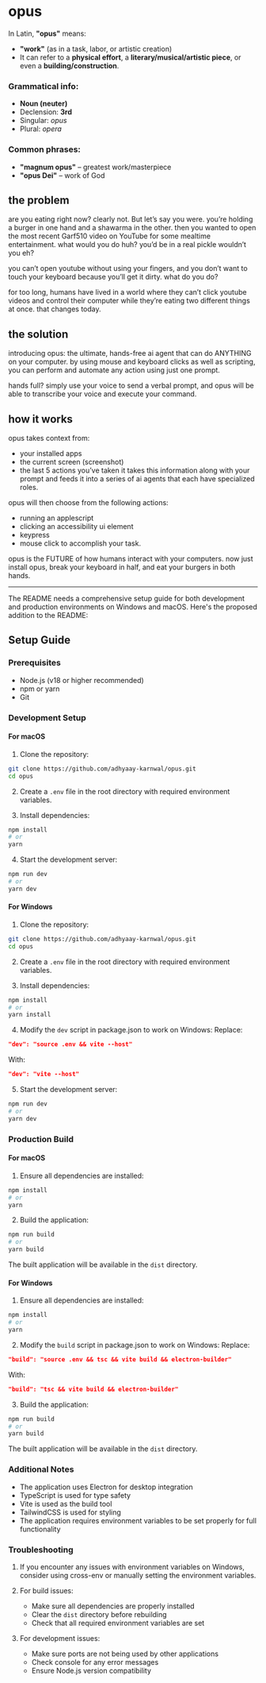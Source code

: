 # opus

In Latin, **"opus"** means:

- **"work"** (as in a task, labor, or artistic creation)
- It can refer to a **physical effort**, a **literary/musical/artistic piece**, or even a **building/construction**.

### Grammatical info:

- **Noun (neuter)**
- Declension: **3rd**
- Singular: _opus_
- Plural: _opera_

### Common phrases:

- **"magnum opus"** – greatest work/masterpiece
- **"opus Dei"** – work of God

## the problem
are you eating right now? clearly not. But let’s say you were. you’re holding a burger in one hand and a shawarma in the other. then you wanted to open the most recent Garf510 video on YouTube for some mealtime entertainment. what would you do huh? you’d be in a real pickle wouldn’t you eh? 

you can’t open youtube without using your fingers, and you don’t want to touch your keyboard because you’ll get it dirty. what do you do?

for too long, humans have lived in a world where they can’t click youtube videos and control their computer while they’re eating two different things at once. that changes today.

## the solution
introducing opus: the ultimate, hands-free ai agent that can do ANYTHING on your computer. by using mouse and keyboard clicks as well as scripting, you can perform and automate any action using just one prompt. 

hands full? simply use your voice to send a verbal prompt, and opus will be able to transcribe your voice and execute your command.

## how it works
opus takes context from:
- your installed apps
- the current screen (screenshot)
- the last 5 actions you’ve taken
it takes this information along with your prompt and feeds it into a series of ai agents that each have specialized roles.

opus will then choose from the following actions:
- running an applescript
- clicking an accessibility ui element
- keypress
- mouse click
to accomplish your task.

opus is the FUTURE of how humans interact with your computers. now just install opus, break your keyboard in half, and eat your burgers in both hands.

_________________________

The README needs a comprehensive setup guide for both development and production environments on Windows and macOS. Here's the proposed addition to the README:

## Setup Guide

### Prerequisites
- Node.js (v18 or higher recommended)
- npm or yarn
- Git

### Development Setup

#### For macOS

1. Clone the repository:
```bash
git clone https://github.com/adhyaay-karnwal/opus.git
cd opus
```

2. Create a `.env` file in the root directory with required environment variables.

3. Install dependencies:
```bash
npm install
# or
yarn
```

4. Start the development server:
```bash
npm run dev
# or
yarn dev
```

#### For Windows

1. Clone the repository:
```bash
git clone https://github.com/adhyaay-karnwal/opus.git
cd opus
```

2. Create a `.env` file in the root directory with required environment variables.

3. Install dependencies:
```bash
npm install
# or
yarn install
```

4. Modify the `dev` script in package.json to work on Windows:
Replace:
```json
"dev": "source .env && vite --host"
```
With:
```json
"dev": "vite --host"
```

5. Start the development server:
```bash
npm run dev
# or
yarn dev
```

### Production Build

#### For macOS

1. Ensure all dependencies are installed:
```bash
npm install
# or
yarn
```

2. Build the application:
```bash
npm run build
# or
yarn build
```

The built application will be available in the `dist` directory.

#### For Windows

1. Ensure all dependencies are installed:
```bash
npm install
# or
yarn
```

2. Modify the `build` script in package.json to work on Windows:
Replace:
```json
"build": "source .env && tsc && vite build && electron-builder"
```
With:
```json
"build": "tsc && vite build && electron-builder"
```

3. Build the application:
```bash
npm run build
# or
yarn build
```

The built application will be available in the `dist` directory.

### Additional Notes

- The application uses Electron for desktop integration
- TypeScript is used for type safety
- Vite is used as the build tool
- TailwindCSS is used for styling
- The application requires environment variables to be set properly for full functionality

### Troubleshooting

1. If you encounter any issues with environment variables on Windows, consider using cross-env or manually setting the environment variables.

2. For build issues:
   - Make sure all dependencies are properly installed
   - Clear the `dist` directory before rebuilding
   - Check that all required environment variables are set

3. For development issues:
   - Make sure ports are not being used by other applications
   - Check console for any error messages
   - Ensure Node.js version compatibility
